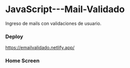 # JavaScript---Mail-Validado

Ingreso de mails con validaciones de usuario.

### Deploy
https://emailvalidado.netlify.app/

### Home Screen
